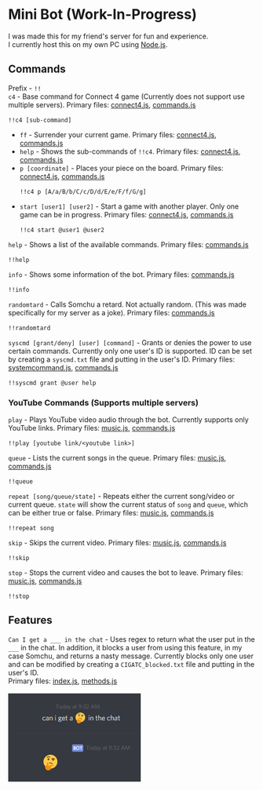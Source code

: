 # Mini Bot (Work-In-Progress)
I was made this for my friend's server for fun and experience.  
I currently host this on my own PC using [Node.js](https://nodejs.org/en/).
## Commands
Prefix - `!!`  
`c4` - Base command for Connect 4 game (Currently does not support use multiple servers). Primary files: [connect4.js](https://github.com/MiniDomo/Mini-Bot/connect4.js), [commands.js](https://github.com/MiniDomo/Mini-Bot/commands.js) 
```
!!c4 [sub-command]
```
- `ff` - Surrender your current game. Primary files: [connect4.js](https://github.com/MiniDomo/Mini-Bot/connect4.js), [commands.js](https://github.com/MiniDomo/Mini-Bot/commands.js)
- `help` - Shows the sub-commands of `!!c4`. Primary files: [connect4.js](https://github.com/MiniDomo/Mini-Bot/connect4.js), [commands.js](https://github.com/MiniDomo/Mini-Bot/commands.js)
- `p [coordinate]` - Places your piece on the board. Primary files: [connect4.js](https://github.com/MiniDomo/Mini-Bot/connect4.js), [commands.js](https://github.com/MiniDomo/Mini-Bot/commands.js)
  ```
  !!c4 p [A/a/B/b/C/c/D/d/E/e/F/f/G/g]
  ```
- `start [user1] [user2]` - Start a game with another player. Only one game can be in progress. Primary files: [connect4.js](https://github.com/MiniDomo/Mini-Bot/connect4.js), [commands.js](https://github.com/MiniDomo/Mini-Bot/commands.js)
  ```
  !!c4 start @user1 @user2
  ```
`help` - Shows a list of the available commands. Primary files: [commands.js](https://github.com/MiniDomo/Mini-Bot/commands.js)
```
!!help
```
`info` - Shows some information of the bot. Primary files: [commands.js](https://github.com/MiniDomo/Mini-Bot/commands.js)
```
!!info
```
`randomtard` - Calls Somchu a retard. Not actually random. (This was made specifically for my server as a joke). Primary  files: [commands.js](https://github.com/MiniDomo/Mini-Bot/commands.js)
```
!!randomtard
```
`syscmd [grant/deny] [user] [command]` - Grants or denies the power to use certain commands. Currently only one user's ID is supported. ID can be set by creating a `syscmd.txt` file and putting in the user's ID. Primary files: [systemcommand.js](https://github.com/MiniDomo/Mini-Bot/systemcommand.js), [commands.js](https://github.com/MiniDomo/Mini-Bot/commands.js)
```
!!syscmd grant @user help
```
### YouTube Commands (Supports multiple servers)
`play` - Plays YouTube video audio through the bot. Currently supports only YouTube links. Primary files: [music.js](https://github.com/MiniDomo/Mini-Bot/music.js), [commands.js](https://github.com/MiniDomo/Mini-Bot/commands.js)
```
!!play [youtube link/<youtube link>]
```
`queue` - Lists the current songs in the queue. Primary files: [music.js](https://github.com/MiniDomo/Mini-Bot/music.js), [commands.js](https://github.com/MiniDomo/Mini-Bot/commands.js)
```
!!queue
```
`repeat [song/queue/state]` - Repeats either the current song/video or current queue. `state` will show the current status of `song` and `queue`, which can be either true or false. Primary files: [music.js](https://github.com/MiniDomo/Mini-Bot/music.js), [commands.js](https://github.com/MiniDomo/Mini-Bot/commands.js)
```
!!repeat song
```
`skip` - Skips the current video. Primary files: [music.js](https://github.com/MiniDomo/Mini-Bot/music.js), [commands.js](https://github.com/MiniDomo/Mini-Bot/commands.js)
```
!!skip
```
`stop` - Stops the current video and causes the bot to leave. Primary files: [music.js](https://github.com/MiniDomo/Mini-Bot/music.js), [commands.js](https://github.com/MiniDomo/Mini-Bot/commands.js)
```
!!stop
```
## Features
`Can I get a ___ in the chat` - Uses regex to return what the user put in the `___` in the chat. In addition, it blocks a user from using this feature, in my case Somchu, and returns a nasty message. Currently blocks only one user and can be modified by creating a `CIGATC_blocked.txt` file and putting in the user's ID.  
Primary files: [index.js](https://github.com/MiniDomo/Mini-Bot/index.js), [methods.js](https://github.com/MiniDomo/Mini-Bot/methods.js)
<br>
<br>
![CanIGetA___InTheChatImage](CanIGetAInTheChat.png)